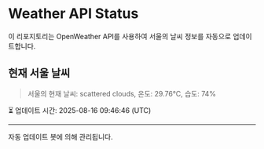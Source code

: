 
# Weather API Status

이 리포지토리는 OpenWeather API를 사용하여 서울의 날씨 정보를 자동으로 업데이트합니다.

## 현재 서울 날씨
> 서울의 현재 날씨: scattered clouds, 온도: 29.76°C, 습도: 74%

⏳ 업데이트 시간: 2025-08-16 09:46:46 (UTC)

---
자동 업데이트 봇에 의해 관리됩니다.

